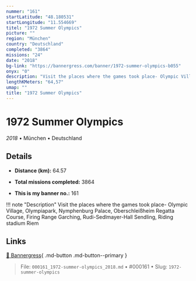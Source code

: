 ```yaml
---
nummer: "161"
startLatitude: "48.180531"
startLongitude: "11.554669"
titel: "1972 Summer Olympics"
picture: ""
region: "München"
country: "Deutschland"
completed: "3864"
missions: "24"
date: "2018"
bg-link: "https://bannergress.com/banner/1972-summer-olympics-b055"
onyx: "0"
description: "Visit the places where the games took place- Olympic Village, Olympiapark, Nymphenburg Palace, Oberschleißheim Regatta Course, Firing Range Garching, Rudi-Sedlmayer-Hall Sendling, Riding stadium Riem"
lengthKMeters: "64,57"
umap: ""
title: "1972 Summer Olympics"
---
```

# 1972 Summer Olympics

*2018* • München • Deutschland



## Details
- **Distance (km):** 64.57

- **Total missions completed:** 3864
- **This is my banner no.:** 161


!!! note "Description"
    Visit the places where the games took place- Olympic Village, Olympiapark, Nymphenburg Palace, Oberschleißheim Regatta Course, Firing Range Garching, Rudi-Sedlmayer-Hall Sendling, Riding stadium Riem



## Links
[🔗 Bannergress](https://bannergress.com/banner/1972-summer-olympics-b055){ .md-button .md-button--primary }



> File: `000161_1972-summer-olympics_2018.md` • #000161 • Slug: `1972-summer-olympics`
